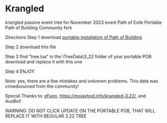 # Krangled
krangled passive event tree for November 2023 event Path of Exile Portable Path of Building Community fork

Directions
Step 1 download [portable installation of Path of Building](https://github.com/PathOfBuildingCommunity/PathOfBuilding/releases/download/v2.34.1/PathOfBuildingCommunity-Portable.zip)

Step 2 download this file

Step 3 find "tree.lua" in the \TreeData\3_22  folder of your portable POB download and replace it with this one

Step 4 ENJOY

Note: yes, there are a few mistakes and unknown problems. This data was crowdsourced from the community! 

Special Thanks to: [eFunn](https://github.com/efunn), https://moiavhod.info/krangled-3.22/, and AusBot! 

WARNING: DO NOT CLICK UPDATE ON THE PORTABLE POB, THAT WILL REPLACE IT WITH REGULAR 3.22 TREE
